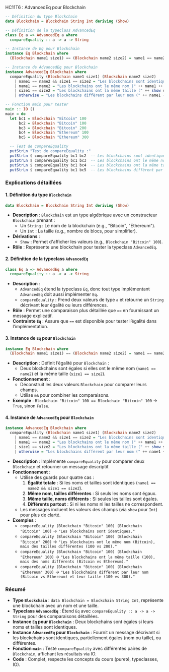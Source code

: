 HC11T6 : AdvancedEq pour Blockchain

```haskell
-- Définition du type Blockchain
data Blockchain = Blockchain String Int deriving (Show)

-- Définition de la typeclass AdvancedEq
class Eq a => AdvancedEq a where
  compareEquality :: a -> a -> String

-- Instance de Eq pour Blockchain
instance Eq Blockchain where
  (Blockchain name1 size1) == (Blockchain name2 size2) = name1 == name2 && size1 == size2

-- Instance de AdvancedEq pour Blockchain
instance AdvancedEq Blockchain where
  compareEquality (Blockchain name1 size1) (Blockchain name2 size2)
    | name1 == name2 && size1 == size2 = "Les blockchains sont identiques."
    | name1 == name2 = "Les blockchains ont le même nom (" ++ name1 ++ "), mais des tailles différentes (" ++ show size1 ++ " vs " ++ show size2 ++ ")."
    | size1 == size2 = "Les blockchains ont la même taille (" ++ show size1 ++ "), mais des noms différents (" ++ name1 ++ " vs " ++ name2 ++ ")."
    | otherwise = "Les blockchains diffèrent par leur nom (" ++ name1 ++ " vs " ++ name2 ++ ") et leur taille (" ++ show size1 ++ " vs " ++ show size2 ++ ")."

-- Fonction main pour tester
main :: IO ()
main = do
  let bc1 = Blockchain "Bitcoin" 100
      bc2 = Blockchain "Bitcoin" 100
      bc3 = Blockchain "Bitcoin" 200
      bc4 = Blockchain "Ethereum" 100
      bc5 = Blockchain "Ethereum" 300

  -- Test de compareEquality
  putStrLn "Test de compareEquality :"
  putStrLn $ compareEquality bc1 bc2  -- Les blockchains sont identiques.
  putStrLn $ compareEquality bc1 bc3  -- Les blockchains ont le même nom (Bitcoin), mais des tailles différentes (100 vs 200).
  putStrLn $ compareEquality bc1 bc4  -- Les blockchains ont la même taille (100), mais des noms différents (Bitcoin vs Ethereum).
  putStrLn $ compareEquality bc1 bc5  -- Les blockchains diffèrent par leur nom (Bitcoin vs Ethereum) et leur taille (100 vs 300).
```

### Explications détaillées

#### 1. Définition du type `Blockchain`
```haskell
data Blockchain = Blockchain String Int deriving (Show)
```
- **Description** : `Blockchain` est un type algébrique avec un constructeur `Blockchain` prenant :
  - Un `String` : Le nom de la blockchain (e.g., "Bitcoin", "Ethereum").
  - Un `Int` : La taille (e.g., nombre de blocs, pour simplifier).
- **Dérivations** :
  - `Show` : Permet d'afficher les valeurs (e.g., `Blockchain "Bitcoin" 100`).
- **Rôle** : Représente une blockchain pour tester la typeclass `AdvancedEq`.

#### 2. Définition de la typeclass `AdvancedEq`
```haskell
class Eq a => AdvancedEq a where
  compareEquality :: a -> a -> String
```
- **Description** :
  - `AdvancedEq` étend la typeclass `Eq`, donc tout type implémentant `AdvancedEq` doit aussi implémenter `Eq`.
  - `compareEquality` : Prend deux valeurs de type `a` et retourne un `String` décrivant leur égalité ou leurs différences.
- **Rôle** : Permet une comparaison plus détaillée que `==` en fournissant un message explicatif.
- **Contrainte `Eq`** : Assure que `==` est disponible pour tester l’égalité dans l’implémentation.

#### 3. Instance de `Eq` pour `Blockchain`
```haskell
instance Eq Blockchain where
  (Blockchain name1 size1) == (Blockchain name2 size2) = name1 == name2 && size1 == size2
```
- **Description** : Définit l’égalité pour `Blockchain` :
  - Deux blockchains sont égales si elles ont le même nom (`name1 == name2`) et la même taille (`size1 == size2`).
- **Fonctionnement** :
  - Déconstruit les deux valeurs `Blockchain` pour comparer leurs champs.
  - Utilise `&&` pour combiner les comparaisons.
- **Exemple** : `Blockchain "Bitcoin" 100 == Blockchain "Bitcoin" 100` → `True`, sinon `False`.

#### 4. Instance de `AdvancedEq` pour `Blockchain`
```haskell
instance AdvancedEq Blockchain where
  compareEquality (Blockchain name1 size1) (Blockchain name2 size2)
    | name1 == name2 && size1 == size2 = "Les blockchains sont identiques."
    | name1 == name2 = "Les blockchains ont le même nom (" ++ name1 ++ "), mais des tailles différentes (" ++ show size1 ++ " vs " ++ show size2 ++ ")."
    | size1 == size2 = "Les blockchains ont la même taille (" ++ show size1 ++ "), mais des noms différents (" ++ name1 ++ " vs " ++ name2 ++ ")."
    | otherwise = "Les blockchains diffèrent par leur nom (" ++ name1 ++ " vs " ++ name2 ++ ") et leur taille (" ++ show size1 ++ " vs " ++ show size2 ++ ")."
```
- **Description** : Implémente `compareEquality` pour comparer deux `Blockchain` et retourner un message descriptif.
- **Fonctionnement** :
  - Utilise des guards pour quatre cas :
    1. **Égalité totale** : Si les noms et tailles sont identiques (`name1 == name2 && size1 == size2`).
    2. **Même nom, tailles différentes** : Si seuls les noms sont égaux.
    3. **Même taille, noms différents** : Si seules les tailles sont égales.
    4. **Différents partout** : Si ni les noms ni les tailles ne correspondent.
  - Les messages incluent les valeurs des champs (via `show` pour `Int`) pour plus de clarté.
- **Exemples** :
  - `compareEquality (Blockchain "Bitcoin" 100) (Blockchain "Bitcoin" 100)` → `"Les blockchains sont identiques."`
  - `compareEquality (Blockchain "Bitcoin" 100) (Blockchain "Bitcoin" 200)` → `"Les blockchains ont le même nom (Bitcoin), mais des tailles différentes (100 vs 200)."`
  - `compareEquality (Blockchain "Bitcoin" 100) (Blockchain "Ethereum" 100)` → `"Les blockchains ont la même taille (100), mais des noms différents (Bitcoin vs Ethereum)."`
  - `compareEquality (Blockchain "Bitcoin" 100) (Blockchain "Ethereum" 300)` → `"Les blockchains diffèrent par leur nom (Bitcoin vs Ethereum) et leur taille (100 vs 300)."`

### Résumé
- **Type `Blockchain`** : `data Blockchain = Blockchain String Int`, représente une blockchain avec un nom et une taille.
- **Typeclass `AdvancedEq`** : Étend `Eq` avec `compareEquality :: a -> a -> String` pour des comparaisons détaillées.
- **Instance `Eq` pour `Blockchain`** : Deux blockchains sont égales si leurs noms et tailles sont identiques.
- **Instance `AdvancedEq` pour `Blockchain`** : Fournit un message décrivant si les blockchains sont identiques, partiellement égales (nom ou taille), ou différentes.
- **Fonction `main`** : Teste `compareEquality` avec différentes paires de `Blockchain`, affichant les résultats via IO.
- **Code** : Complet, respecte les concepts du cours (pureté, typeclasses, IO).
